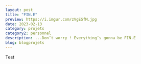 ```yaml
---
layout: post
title: "FIN.E"
preview: https://i.imgur.com/zVgESfM.jpg
date: 2023-02-13
category: projets 
category2: personnel
description: ...Don’t worry ! Everything’s gonna be FIN.E
blog: blogprojets
---
```


Test

